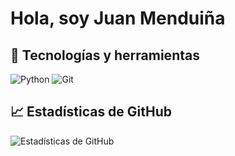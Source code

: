 # Hola, soy Juan Menduiña

## 🚀 Tecnologías y herramientas
![Python](https://img.shields.io/badge/Python-3776AB?style=flat-square&logo=python&logoColor=white)
![Git](https://img.shields.io/badge/Git-F05032?style=flat-square&logo=git&logoColor=white)

## 📈 Estadísticas de GitHub
![Estadísticas de GitHub](https://github-readme-stats.vercel.app/api?username=TUUSUARIO&show_icons=true&theme=radical)
